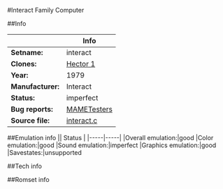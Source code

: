 #Interact Family Computer

##Info

||Info|
|-----|-----|
|**Setname:**|interact
|**Clones:**|[Hector 1](hector1.md)
|**Year:**|1979
|**Manufacturer:**|Interact
|**Status:**|imperfect
|**Bug reports:**|[MAMETesters](http://mametesters.org/view_all_set.php?type=1&temporary=y&search=interact.c)
|**Source file:**|[interact.c](https://github.com/mamedev/mame/blob/master/src/mess/drivers/interact.c)

##Emulation info
|| Status |
|-----|-----|
|Overall emulation:|good
|Color emulation:|good
|Sound emulation:|imperfect
|Graphics emulation:|good
|Savestates:|unsupported

##Tech info

##Romset info

<!--- START OF EDITED COMMENT DO NOT TOUCH TEXT ABOVE-->
